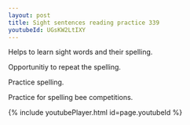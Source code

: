```yaml
---
layout: post
title: Sight sentences reading practice 339
youtubeId: UGsKW2LtIXY
---
```

 
 
Helps to learn sight words and their spelling.

Opportunitiy to repeat the spelling. 

Practice spelling. 
 
Practice for spelling bee competitions. 
 
{% include youtubePlayer.html id=page.youtubeId %}
 
 
